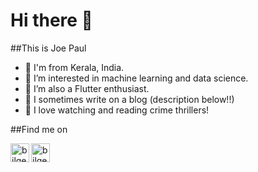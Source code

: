 # Hi there 👋

##This is Joe Paul



- 🔭 I'm from Kerala, India.
- 🌱 I’m interested in machine learning and data science.
- 👯 I’m also a Flutter enthusiast.
- 🤔 I sometimes write on a blog (description below!!)
- 💬 I love watching and reading crime thrillers!

##Find me on

[<img align="left" alt="bilgehangecici | LinkedIn" height="30px" src="https://cdn-icons-png.flaticon.com/512/174/174857.png"/>][linkedin]
[<img align="left" alt="bilgehangecici | Instagram" height="30px" src="https://image.flaticon.com/icons/svg/725/725278.svg" />][instagram]

[instagram]: https://www.instagram.com/regular.joe13/
[linkedin]: https://www.linkedin.com/in/joepault/
